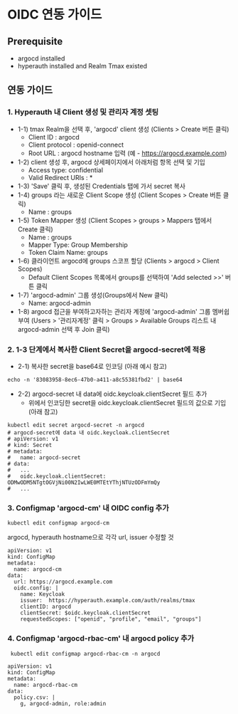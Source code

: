 # OIDC 연동 가이드 
## Prerequisite
* argocd installed
* hyperauth installed and Realm Tmax existed

## 연동 가이드
### 1. Hyperauth 내 Client 생성 및 관리자 계정 셋팅
* 1-1) tmax Realm을 선택 후, 'argocd' client 생성 (Clients > Create 버튼 클릭)
    * Client ID : argocd
    * Client protocol : openid-connect
    * Root URL : argocd hostname 입력 (예 - https://argocd.example.com)
* 1-2) client 생성 후, argocd 상세페이지에서 아래처럼 항목 선택 및 기입
    * Access type: confidential
    * Valid Redirect URIs : *
* 1-3) 'Save' 클릭 후, 생성된 Credentials 탭에 가서 secret 복사
* 1-4) groups 라는 새로운 Client Scope 생성 (Client Scopes > Create 버튼 클릭)
    * Name : groups
* 1-5) Token Mapper 생성 (Client Scopes > groups > Mappers 탭에서 Create 클릭)
    * Name : groups
    * Mapper Type: Group Membership
    * Token Claim Name: groups
* 1-6) 클라이언트 argocd에 groups 스코프 할당 (Clients > argocd > Client Scopes)
    * Default Client Scopes 목록에서 groups를 선택하여 'Add selected >>' 버튼 클릭
* 1-7) 'argocd-admin' 그룹 생성(Groups에서 New 클릭)
    * Name: argocd-admin
* 1-8) argocd 접근을 부여하고자하는 관리자 계정에 'argocd-admin' 그룹 멤버쉽 부여 (Users > '관리자계정' 클릭 > Groups > Available Groups 리스트 내 argocd-admin 선택 후 Join 클릭)
### 2. 1-3 단계에서 복사한 Client Secret을 argocd-secret에 적용
* 2-1) 복사한 secret을 base64로 인코딩 (아래 예시 참고)
```
echo -n '83083958-8ec6-47b0-a411-a8c55381fbd2' | base64
```
* 2-2) argocd-secret 내 data에 oidc.keycloak.clientSecret 필드 추가
    * 위에서 인코딩한 secret을 oidc.keycloak.clientSecret 필드의 값으로 기입 (아래 참고)
```
kubectl edit secret argocd-secret -n argocd
# argocd-secret에 data 내 oidc.keycloak.clientSecret
# apiVersion: v1
# kind: Secret
# metadata:
#   name: argocd-secret
# data:
#   ...
#   oidc.keycloak.clientSecret: ODMwODM5NTgtOGVjNi00N2IwLWE0MTEtYThjNTUzODFmYmQy   
#   ...
```
### 3. Configmap 'argocd-cm' 내 OIDC config 추가
```
kubectl edit configmap argocd-cm
```
argocd, hyperauth hostname으로 각각 url, issuer 수정할 것
```
apiVersion: v1
kind: ConfigMap
metadata:
  name: argocd-cm
data:
  url: https://argocd.example.com
  oidc.config: |
    name: Keycloak
    issuer:  https://hyperauth.example.com/auth/realms/tmax
    clientID: argocd
    clientSecret: $oidc.keycloak.clientSecret
    requestedScopes: ["openid", "profile", "email", "groups"]
```
### 4. Configmap 'argocd-rbac-cm' 내 argocd policy 추가
```
 kubectl edit configmap argocd-rbac-cm -n argocd
```
```
apiVersion: v1
kind: ConfigMap
metadata:
  name: argocd-rbac-cm
data:
  policy.csv: |
    g, argocd-admin, role:admin
```
